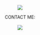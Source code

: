 <p align="center">
<img src="https://readme-typing-svg.herokuapp.com?font=oswald&size=30&pause=1000&color=2E29F7&center=true&vCenter=true&lines=Welcome+to+github+JinGGo007" />
</p>

<p align="center">
  CONTACT ME:<br><br>
  <a href="https://t.me/jinggo007" style="text-decoration: none;">
    <img src="https://img.shields.io/badge/telegram-%2326A5E4?&style=for-the-badge&logo=telegram&logoColor=white"/>
  </a>
</p>
 
